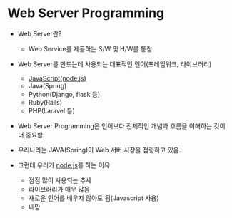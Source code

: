 # Web Server Programming

- Web Server란?
  - Web Service를 제공하는 S/W 및 H/W를 통칭
- Web Server를 만드는데 사용되는 대표적인 언어(프레임워크, 라이브러리)

  - [JavaScript(node.js)](node.md)
  - Java(Spring)
  - Python(Django, flask 등)
  - Ruby(Rails)
  - PHP(Laravel 등)

- Web Server Programming은 언어보다 전체적인 개념과 흐름을 이해하는 것이 더 중요함.

- 우리나라는 JAVA(Spring)이 Web 서버 시장을 점령하고 있음.

- 그런데 우리가 [node.js](node.md)를 하는 이유
  - 점점 많이 사용되는 추세
  - 라이브러리가 매우 많음
  - 새로운 언어를 배우지 않아도 됨(Javascript 사용)
  - 내맘
